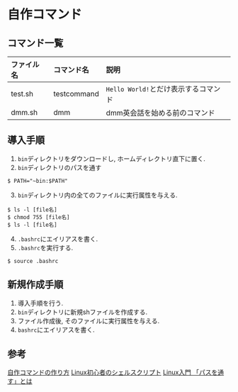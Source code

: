 # 自作コマンド
## コマンド一覧
|ファイル名|コマンド名|説明|
|:--------|:--------|:----|
|test.sh|testcommand|`Hello World!`とだけ表示するコマンド|
|dmm.sh|dmm|dmm英会話を始める前のコマンド|


## 導入手順
1. `bin`ディレクトリをダウンロードし, ホームディレクトリ直下に置く.
2. `bin`ディレクトリのパスを通す  
```
$ PATH="~bin:$PATH"
```
3. `bin`ディレクトリ内の全てのファイルに実行属性を与える.
```command
$ ls -l [file名]
$ chmod 755 [file名]
$ ls -l [file名]
```
4. `.bashrc`にエイリアスを書く.
5. `.bashrc`を実行する.  
```command
$ source .bashrc
```

## 新規作成手順
1. 導入手順を行う.
2. `bin`ディレクトリに新規shファイルを作成する.
3. ファイル作成後, そのファイルに実行属性を与える.
4. `bashrc`にエイリアスを書く.

## 参考
[自作コマンドの作り方](https://qiita.com/b4b4r07/items/129f11c80aa34479b764)
[Linux初心者のシェルスクリプト](https://qiita.com/lrf141/items/6c01d2f7afff79cd7286)
[Linux入門 「パスを通す」とは](https://qiita.com/Naggi-Goishi/items/2c49ea50602ea80bf015)
